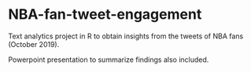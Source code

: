 # NBA-fan-tweet-engagement
Text analytics project in R to obtain insights from the tweets of NBA fans (October 2019).


Powerpoint presentation to summarize findings also included.
